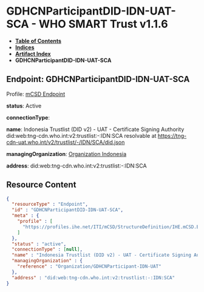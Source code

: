# GDHCNParticipantDID-IDN-UAT-SCA - WHO SMART Trust v1.1.6

* [**Table of Contents**](toc.md)
* [**Indices**](indices.md)
* [**Artifact Index**](artifacts.md)
* **GDHCNParticipantDID-IDN-UAT-SCA**

## Endpoint: GDHCNParticipantDID-IDN-UAT-SCA

Profile: [mCSD Endpoint](https://profiles.ihe.net/ITI/mCSD/4.0.0/StructureDefinition-IHE.mCSD.Endpoint.html)

**status**: Active

**connectionType**: 

**name**: Indonesia Trustlist (DID v2) - UAT - Certificate Signing Authority did:web:tng-cdn.who.int:v2:trustlist:-:IDN:SCA resolvable at https://tng-cdn-uat.who.int/v2/trustlist/-/IDN/SCA/did.json

**managingOrganization**: [Organization Indonesia](Organization-GDHCNParticipant-IDN-UAT.md)

**address**: did:web:tng-cdn.who.int:v2:trustlist:-:IDN:SCA



## Resource Content

```json
{
  "resourceType" : "Endpoint",
  "id" : "GDHCNParticipantDID-IDN-UAT-SCA",
  "meta" : {
    "profile" : [
      "https://profiles.ihe.net/ITI/mCSD/StructureDefinition/IHE.mCSD.Endpoint"
    ]
  },
  "status" : "active",
  "connectionType" : [null],
  "name" : "Indonesia Trustlist (DID v2) - UAT - Certificate Signing Authority\ndid:web:tng-cdn.who.int:v2:trustlist:-:IDN:SCA\nresolvable at https://tng-cdn-uat.who.int/v2/trustlist/-/IDN/SCA/did.json",
  "managingOrganization" : {
    "reference" : "Organization/GDHCNParticipant-IDN-UAT"
  },
  "address" : "did:web:tng-cdn.who.int:v2:trustlist:-:IDN:SCA"
}

```
